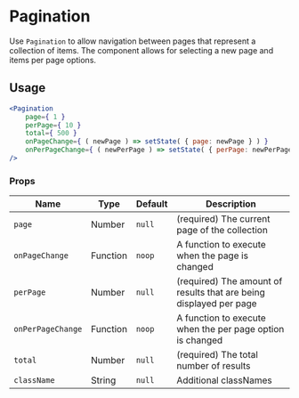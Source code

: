 Pagination
===

Use `Pagination` to allow navigation between pages that represent a collection of items.
The component allows for selecting a new page and items per page options.

## Usage

```jsx
<Pagination
	page={ 1 }
	perPage={ 10 }
	total={ 500 }
	onPageChange={ ( newPage ) => setState( { page: newPage } ) }
	onPerPageChange={ ( newPerPage ) => setState( { perPage: newPerPage } ) }
/>
```

### Props

Name | Type | Default | Description
--- | --- | --- | ---
`page` | Number | `null` | (required) The current page of the collection
`onPageChange` | Function | `noop` | A function to execute when the page is changed
`perPage` | Number | `null` | (required) The amount of results that are being displayed per page
`onPerPageChange` | Function | `noop` | A function to execute when the per page option is changed
`total` | Number | `null` | (required) The total number of results
`className` | String | `null` | Additional classNames
